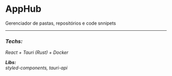# AppHub
Gerenciador de pastas, repositórios e code snnipets

___

### <em>Techs:
React + Tauri (Rust) + Docker


<strong>Libs:</strong> <br> styled-components, tauri-api
